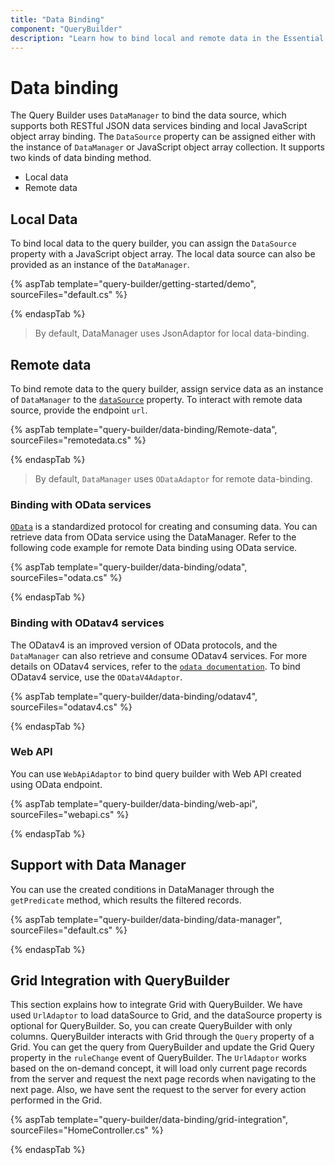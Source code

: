 ```yaml
---
title: "Data Binding"
component: "QueryBuilder"
description: "Learn how to bind local and remote data in the Essential JS 2 QueryBuilder control."
---
```


# Data binding

The Query Builder uses `DataManager` to bind the data source, which supports both RESTful JSON data services binding and local JavaScript object array binding. The `DataSource` property can be assigned either with the instance of `DataManager` or JavaScript object array collection. It supports two kinds of data binding method.

* Local data
* Remote data

## Local Data

To bind local data to the query builder, you can assign the `DataSource` property with a JavaScript object array. The local data source can also be provided as an instance of the `DataManager`.

{% aspTab template="query-builder/getting-started/demo", sourceFiles="default.cs" %}

{% endaspTab %}

> By default, DataManager uses JsonAdaptor for local data-binding.

## Remote data

To bind remote  data to the query builder, assign service data as an instance of  `DataManager` to the [`dataSource`](https://ej2.syncfusion.com/documentation/api/query-builder/#datasource) property. To interact with remote data source, provide the endpoint `url`.

{% aspTab template="query-builder/data-binding/Remote-data", sourceFiles="remotedata.cs" %}

{% endaspTab %}

> By default, `DataManager` uses `ODataAdaptor` for remote data-binding.

### Binding with OData services

[`OData`](https://www.odata.org/documentation/odata-version-3-0/) is a standardized protocol for creating and consuming data. You can retrieve data from OData service using the DataManager. Refer to the following code example for remote Data binding using OData service.

{% aspTab template="query-builder/data-binding/odata", sourceFiles="odata.cs" %}

{% endaspTab %}

### Binding with ODatav4 services

The ODatav4 is an improved version of OData protocols, and the `DataManager` can also retrieve and consume ODatav4 services. For more details on ODatav4 services, refer to the [`odata documentation`](http://docs.oasis-open.org/odata/odata/v4.0/errata03/os/complete/part1-protocol/odata-v4.0-errata03-os-part1-protocol-complete.html#_Toc453752197). To bind ODatav4 service, use the `ODataV4Adaptor`.

{% aspTab template="query-builder/data-binding/odatav4", sourceFiles="odatav4.cs" %}

{% endaspTab %}

### Web API

You can use `WebApiAdaptor` to bind query builder with Web API created using OData endpoint.

{% aspTab template="query-builder/data-binding/web-api", sourceFiles="webapi.cs" %}

{% endaspTab %}

## Support with Data Manager

You can use the created conditions in DataManager through the `getPredicate` method, which results the filtered records.

{% aspTab template="query-builder/data-binding/data-manager", sourceFiles="default.cs" %}

{% endaspTab %}

## Grid Integration with QueryBuilder

This section explains how to integrate Grid with QueryBuilder. We have used `UrlAdaptor` to load dataSource to Grid, and the dataSource property is optional for QueryBuilder. So, you can create QueryBuilder with only columns. QueryBuilder interacts with Grid through the `Query` property of a Grid. You can get the query from QueryBuilder and update the Grid Query property in the `ruleChange` event of QueryBuilder. The `UrlAdaptor` works based on the on-demand concept, it will load only current page records from the server and request the next page records when navigating to the next page. Also, we have sent the request to the server for every action performed in the Grid.

{% aspTab template="query-builder/data-binding/grid-integration", sourceFiles="HomeController.cs" %}

{% endaspTab %}